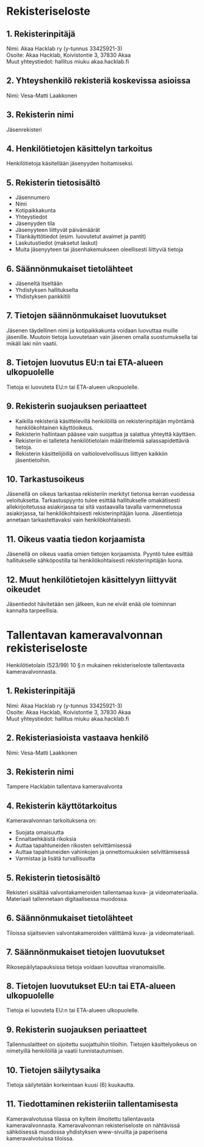 # Rekisteriseloste

## 1. Rekisterinpitäjä

Nimi: Akaa Hacklab ry (y-tunnus 33425921-3)\
Osoite: Akaa Hacklab, Koivistontie 3, 37830 Akaa\
Muut yhteystiedot: hallitus miuku akaa.hacklab.fi

## 2. Yhteyshenkilö rekisteriä koskevissa asioissa

Nimi: Vesa-Matti Laakkonen

## 3. Rekisterin nimi

Jäsenrekisteri

## 4. Henkilötietojen käsittelyn tarkoitus

Henkilötietoja käsitellään jäsenyyden hoitamiseksi.

## 5. Rekisterin tietosisältö

* Jäsennumero
* Nimi
* Kotipaikkakunta
* Yhteystiedot
* Jäsenyyden tila
* Jäsenyyteen liittyvät päivämäärät
* Tilankäyttötiedot (esim. luovutetut avaimet ja pantit)
* Laskutustiedot (maksetut laskut)
* Muita jäsenyyteen tai jäsenhakemukseen oleellisesti liittyviä tietoja

## 6. Säännönmukaiset tietolähteet

* Jäseneltä itseltään
* Yhdistyksen hallitukselta
* Yhdistyksen pankkitili

## 7. Tietojen säännönmukaiset luovutukset

Jäsenen täydellinen nimi ja kotipaikkakunta voidaan luovuttaa muille jäsenille. Muutoin tietoja luovutetaan vain jäsenen omalla suostumuksella tai mikäli laki niin vaatii.

## 8. Tietojen luovutus EU:n tai ETA-alueen ulkopuolelle

Tietoja ei luovuteta EU:n tai ETA-alueen ulkopuolelle.

## 9. Rekisterin suojauksen periaatteet

* Kaikilla rekisteriä käsittelevillä henkilöillä on rekisterinpitäjän myöntämä henkilökohtainen käyttöoikeus.
* Rekisterin hallintaan pääsee vain suojattua ja salattua yhteyttä käyttäen.
* Rekisteriin ei talleteta henkilötietolain määrittelemiä salassapidettäviä tietoja.
* Rekisterin käsittelijöillä on vaitiolovelvollisuus liittyen kaikkiin jäsentietoihin.

## 10. Tarkastusoikeus

Jäsenellä on oikeus tarkastaa rekisteriin merkityt tietonsa kerran vuodessa veloituksetta. Tarkastuspyynto tulee esittää hallitukselle omakätisesti allekirjoitetussa asiakirjassa tai sitä vastaavalla tavalla varmennetussa asiakirjassa, tai henkilökohtaisesti rekisterinpitäjän luona. Jäsentietoja annetaan tarkastettavaksi vain henkilökohtaisesti.

## 11. Oikeus vaatia tiedon korjaamista

Jäsenellä on oikeus vaatia omien tietojen korjaamista. Pyyntö tulee  esittää hallitukselle sähköpostilla tai henkilökohtaisesti rekisterinpitäjän luona.

## 12. Muut henkilötietojen käsittelyyn liittyvät oikeudet

Jäsentiedot hävitetään sen jälkeen, kun ne eivät enää ole toiminnan kannalta tarpeellisia.

# Tallentavan kameravalvonnan rekisteriseloste

Henkilötietolain (523/99) 10 §:n mukainen rekisteriseloste tallentavasta kameravalvonnasta.

## 1. Rekisterinpitäjä

Nimi: Akaa Hacklab ry (y-tunnus 33425921-3)\
Osoite: Akaa Hacklab, Koivistontie 3, 37830 Akaa\
Muut yhteystiedot: hallitus miuku akaa.hacklab.fi

## 2. Rekisteriasioista vastaava henkilö

Nimi: Vesa-Matti Laakkonen

## 3. Rekisterin nimi

Tampere Hacklabin tallentava kameravalvonta

## 4. Rekisterin käyttötarkoitus

Kameravalvonnan tarkoituksena on:

* Suojata omaisuutta
* Ennaltaehkäistä rikoksia
* Auttaa tapahtuneiden rikosten selvittämisessä
* Auttaa tapahtuneiden vahinkojen ja onnettomuuksien selvittämisessä
* Varmistaa ja lisätä turvallisuutta

## 5. Rekisterin tietosisältö

Rekisteri sisältää valvontakameroiden tallentamaa kuva- ja videomateriaalia.
Materiaali tallennetaan digitaalisessa muodossa.

## 6. Säännönmukaiset tietolähteet

Tiloissa sijaitsevien valvontakameroiden välittämä kuva- ja videomateriaali.

## 7. Säännönmukaiset tietojen luovutukset

Rikosepäilytapauksissa tietoja voidaan luovuttaa viranomaisille.

## 8. Tietojen luovutukset EU:n tai ETA-alueen ulkopuolelle

Tietoja ei luovuteta EU:n tai ETA-alueen ulkopuolelle.

## 9. Rekisterin suojauksen periaatteet

Tallennuslaitteet on sijoitettu suojattuihin tiloihin.
Tietojen käsittelyoikeus on nimetyillä henkilöillä ja vaatii tunnistautumisen.

## 10. Tietojen säilytysaika

Tietoja säilytetään korkeintaan kuusi (6) kuukautta.

## 11. Tiedottaminen rekisteriin tallentamisesta

Kameravalvotussa tilassa on kyltein ilmoitettu tallentavasta kameravalvonnasta.
Kameravalvonnan rekisteriseloste on nähtävissä sähköisessä muodossa yhdistyksen www-sivuilta ja paperisena kameravalvotuissa tiloissa.
